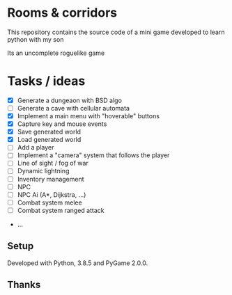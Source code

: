 # Rooms & corridors

This repository contains the source code of a mini game developed to learn python with my son

Its an uncomplete roguelike game


# Tasks / ideas

- [x] Generate a dungeaon with BSD algo
- [ ] Generate a cave with cellular automata
- [x] Implement a main menu with "hoverable" buttons
- [x] Capture key and mouse events
- [x] Save generated world
- [x] Load generated world
- [ ] Add a player
- [ ] Implement a "camera" system that follows the player
- [ ] Line of sight / fog of war
- [ ] Dynamic lightning
- [ ] Inventory management
- [ ] NPC
- [ ] NPC Ai (A*, Dijkstra, ...)
- [ ] Combat system melee
- [ ] Combat system ranged attack
- ...

## Setup
Developed with Python, 3.8.5 and PyGame 2.0.0.


## Thanks
